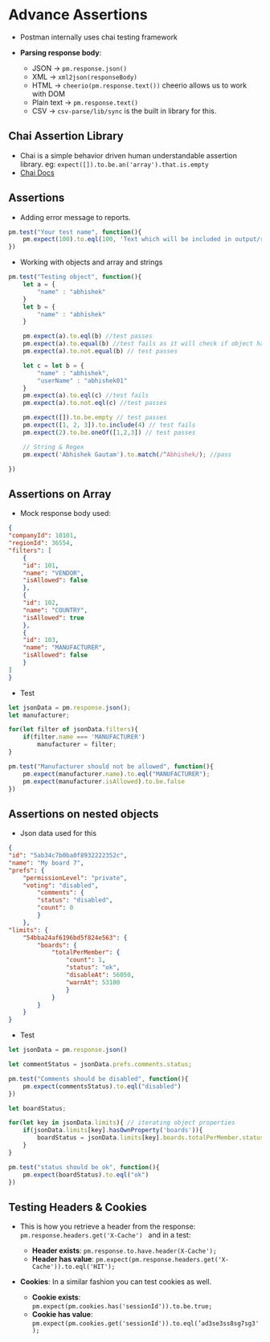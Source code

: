 # Advance Assertions
* Postman internally uses chai testing framework

* **Parsing response body**:
    * JSON -> `pm.response.json()`
    * XML -> `xml2json(responseBody)`
    * HTML -> `cheerio(pm.response.text())` cheerio allows us to work with DOM 
    * Plain text -> `pm.response.text()`
    * CSV -> `csv-parse/lib/sync` is the built in library for this. 

## Chai Assertion Library 
* Chai is a simple behavior driven human understandable assertion library. eg: `expect([]).to.be.an('array').that.is.empty`
* [Chai Docs](https://www.chaijs.com/api/bdd/)

## Assertions 
* Adding error message to reports.
```js
pm.test("Your test name", function(){
    pm.expect(100).to.eql(100, 'Text which will be included in output/report if this test fails')
})
```
* Working with objects and array and strings
```js
pm.test("Testing object", function(){
    let a = {
        "name" : "abhishek"
    }
    let b = {
        "name" : "abhishek"
    }

    pm.expect(a).to.eql(b) //test passes
    pm.expect(a).to.equal(b) //test fails as it will check if object has same reference. 
    pm.expect(a).to.not.equal(b) // test passes

    let c = let b = {
        "name" : "abhishek", 
        "userName" : "abhishek01"
    }
    pm.expect(a).to.eql(c) //test fails
    pm.expect(a).to.not.eql(c) //test passes

    pm.expect([]).to.be.empty // test passes
    pm.expect([1, 2, 3]).to.include(4) // test fails
    pm.expect(2).to.be.oneOf([1,2,3]) // test passes

    // String & Regex 
    pm.expect('Abhishek Gautam').to.match(/^Abhishek/); //pass 

})
```

## Assertions on Array 

* Mock response body used: 
```json
{
"companyId": 10101,
"regionId": 36554,
"filters": [
    {
    "id": 101,
    "name": "VENDOR",
    "isAllowed": false
    },
    {
    "id": 102,
    "name": "COUNTRY",
    "isAllowed": true
    },
    {
    "id": 103,
    "name": "MANUFACTURER",
    "isAllowed": false
    }
]
}
```

* Test 

```js
let jsonData = pm.response.json();
let manufacturer;

for(let filter of jsonData.filters){
    if(filter.name === 'MANUFACTURER')
        manufacturer = filter;
}

pm.test("Manufacturer should not be allowed", function(){
    pm.expect(manufacturer.name).to.eql("MANUFACTURER");
    pm.expect(manufacturer.isAllowed).to.be.false
})

```

## Assertions on nested objects

* Json data used for this 
```json
{
"id": "5ab34c7b0ba0f8932222352c",
"name": "My board 7",
"prefs": {
    "permissionLevel": "private",
    "voting": "disabled",
        "comments": {
        "status": "disabled",
        "count": 0
        }
    },
"limits": {
    "54bba24af6196bd5f824e563": {
        "boards": {
            "totalPerMember": {
                "count": 1,
                "status": "ok",
                "disableAt": 56050,
                "warnAt": 53100
                }
            }
        }
    }
}
```

* Test 
```js
let jsonData = pm.response.json()

let commentStatus = jsonData.prefs.comments.status;

pm.test("Comments should be disabled", function(){
    pm.expect(commentsStatus).to.eql("disabled")
})

let boardStatus;

for(let key in jsonData.limits){ // iterating object properties
    if(jsonData.limits[key].hasOwnProperty('boards')){
        boardStatus = jsonData.limits[key].boards.totalPerMember.status;
    }
}

pm.test("status should be ok", function(){
    pm.expect(boardStatus).to.eql("ok")
})
```

## Testing Headers & Cookies
* This is how you retrieve a header from the response: `pm.response.headers.get('X-Cache') ` and in a test:
    * **Header exists**: `pm.response.to.have.header(X-Cache'); `
    * **Header has value**: `pm.expect(pm.response.headers.get('X-Cache')).to.eql('HIT');` 

* **Cookies**: In a similar fashion you can test cookies as well.
    * **Cookie exists**: `pm.expect(pm.cookies.has('sessionId')).to.be.true;`
    * **Cookie has value**: `pm.expect(pm.cookies.get('sessionId')).to.eql(’ad3se3ss8sg7sg3');`